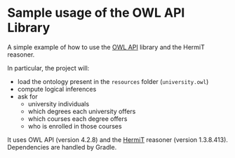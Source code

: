 # Sample usage of the OWL API Library

A simple example of how to use the [OWL API](http://owlcs.github.io/owlapi/) library and the HermiT reasoner.

In particular, the project will:
* load the ontology present in the `resources` folder (`university.owl`)
* compute logical inferences
* ask for
  * university individuals
  * which degrees each university offers
  * which courses each degree offers
  * who is enrolled in those courses
  
It uses OWL API (version 4.2.8) and the [HermiT](http://www.hermit-reasoner.com) reasoner (version 1.3.8.413). Dependencies are handled by Gradle.

